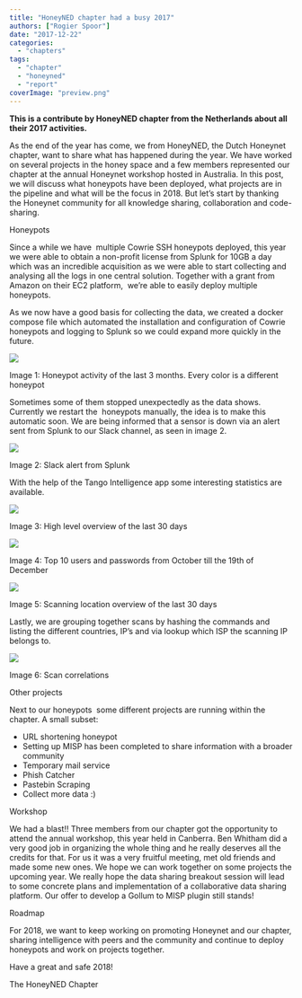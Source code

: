 ```yaml
---
title: "HoneyNED chapter had a busy 2017"
authors: ["Rogier Spoor"]
date: "2017-12-22"
categories: 
  - "chapters"
tags: 
  - "chapter"
  - "honeyned"
  - "report"
coverImage: "preview.png"
---
```


**This is a contribute by HoneyNED chapter from the Netherlands about all their 2017 activities.**

As the end of the year has come, we from HoneyNED, the Dutch Honeynet chapter, want to share what has happened during the year. We have worked on several projects in the honey space and a few members represented our chapter at the annual Honeynet workshop hosted in Australia. In this post, we will discuss what honeypots have been deployed, what projects are in the pipeline and what will be the focus in 2018. But let’s start by thanking the Honeynet community for all knowledge sharing, collaboration and code-sharing.

Honeypots

Since a while we have  multiple Cowrie SSH honeypots deployed, this year we were able to obtain a non-profit license from Splunk for 10GB a day which was an incredible acquisition as we were able to start collecting and analysing all the logs in one central solution. Together with a grant from Amazon on their EC2 platform,  we’re able to easily deploy multiple honeypots.

As we now have a good basis for collecting the data, we created a docker compose file which automated the installation and configuration of Cowrie honeypots and logging to Splunk so we could expand more quickly in the future.

 

![](https://lh4.googleusercontent.com/oNpUujCbOIuQBHbJTTeaLLGjHvNKJqv4vL1mx0w4_wFBUtVwuZc9NQBbwyc4Etqv8UiF07UlFNV0YY9alnfCYTMlK7_TSAvV37SJF-vWdwDJGs9lNa9RBepWsszvyvatH-h5igLM)

Image 1: Honeypot activity of the last 3 months. Every color is a different honeypot

Sometimes some of them stopped unexpectedly as the data shows. Currently we restart the  honeypots manually, the idea is to make this automatic soon. We are being informed that a sensor is down via an alert sent from Splunk to our Slack channel, as seen in image 2.

![](https://lh6.googleusercontent.com/Wx28FNQAvvEfcB8qMRnfARAz4XWEaryHVnrklLJ0tLu5np7kLsA4QL1vhC33ANndi0mDamGrmGkSe1NrN_bkn4wHDCS34SoznsDtvkZl-hFuxesaA_GRrHCeuUOmR7tO-b5oUYXG)

Image 2: Slack alert from Splunk

With the help of the Tango Intelligence app some interesting statistics are available.

![](https://lh4.googleusercontent.com/5zDmlNz-UMlAYyqJWhRiHVUzmoOwmgewBgO6KMSrS_jWnpOzlezRlna6-AHNKwJl0sKPVjvMlmem_XpZH20JUqX8uABeHeiDjaCN6QynFI4k7NOQBccKLbjZuHJZpNkJtoy88ss6)

Image 3: High level overview of the last 30 days

![](https://lh5.googleusercontent.com/Z6aAt2c0CJThc6I1IdHv7s1_75ktqz2bQJXohZrzIzsYQezadrPFqpOacQKF5HXGcykVfv9kYeZ5IucrfEhcostWU7j-WGL3IZMpTM3ECFXRFx16nykQIaZuDJWi7vJNVK5tbl3A)

Image 4: Top 10 users and passwords from October till the 19th of December

![](https://lh5.googleusercontent.com/Ep3p_xN1wplWkgBalo7ihI0fSDbpV0o_hh6lSDcHGEOZdc_IoBbHpMPj_H994CZ-mcc3n9abLNaLpqOfRVmH7WWe7stx58vjSqpXsY6qQxMB4MLLPQUL80pldww76WfRzZHK69pN)

Image 5: Scanning location overview of the last 30 days

Lastly, we are grouping together scans by hashing the commands and listing the different countries, IP’s and via lookup which ISP the scanning IP belongs to.

![](https://lh4.googleusercontent.com/K7EQEXy90T1Y72hxxLfSZC6hK2s-kYiQ7CpIdFmDDCIQ2yCqean3CJNTDzt4Pragem5DoY_r0Mud54iItZLrMdN-bTJ2zojBR90LZxfvdCzAFghERn2zj45wCsDBr-uUmqZy8cbS)

Image 6: Scan correlations

Other projects

Next to our honeypots  some different projects are running within the chapter. A small subset:

- URL shortening honeypot
- Setting up MISP has been completed to share information with a broader community
- Temporary mail service
- Phish Catcher
- Pastebin Scraping
- Collect more data :)

Workshop

We had a blast!! Three members from our chapter got the opportunity to attend the annual workshop, this year held in Canberra. Ben Whitham did a very good job in organizing the whole thing and he really deserves all the credits for that. For us it was a very fruitful meeting, met old friends and made some new ones. We hope we can work together on some projects the upcoming year. We really hope the data sharing breakout session will lead to some concrete plans and implementation of a collaborative data sharing platform. Our offer to develop a Gollum to MISP plugin still stands!

Roadmap

For 2018, we want to keep working on promoting Honeynet and our chapter, sharing intelligence with peers and the community and continue to deploy honeypots and work on projects together.

Have a great and safe 2018!

The HoneyNED Chapter
